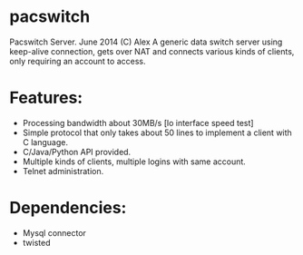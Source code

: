 pacswitch
=========

Pacswitch Server. June 2014 (C) Alex
A generic data switch server using keep-alive connection,
gets over NAT and connects various kinds of clients, only
requiring an account to access. 

# Features:
- Processing bandwidth about 30MB/s [lo interface speed test]
- Simple protocol that only takes about 50 lines to implement
a client with C language.
- C/Java/Python API provided.
- Multiple kinds of clients, multiple logins with same account.
- Telnet administration.

# Dependencies:
- Mysql connector
- twisted

